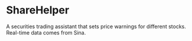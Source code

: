 # ShareHelper

A securities trading assistant that sets price warnings for different stocks. Real-time data comes from Sina.